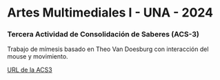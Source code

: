 # Artes Multimediales I - UNA - 2024

### Tercera Actividad de Consolidación de Saberes (ACS-3)

Trabajo de mímesis basado en Theo Van Doesburg con interacción del mouse y movimiento.

[URL de la ACS3](https://editor.p5js.org/julianamarenzi/full/Jt_7i16am)
